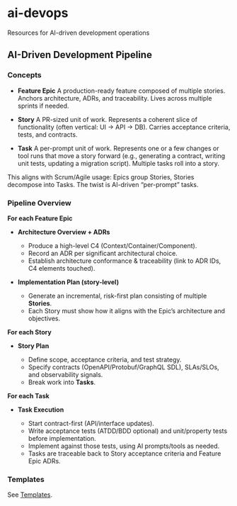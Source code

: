 # ai-devops
Resources for AI-driven development operations

## AI-Driven Development Pipeline

### Concepts

* **Feature Epic**
  A production-ready feature composed of multiple stories. Anchors architecture, ADRs, and traceability. Lives across multiple sprints if needed.

* **Story**
  A PR-sized unit of work. Represents a coherent slice of functionality (often vertical: UI → API → DB). Carries acceptance criteria, tests, and contracts.

* **Task**
  A per-prompt unit of work. Represents one or a few changes or tool runs that move a story forward (e.g., generating a contract, writing unit tests, updating a migration script). Multiple tasks roll into a story.

This aligns with Scrum/Agile usage: Epics group Stories, Stories decompose into Tasks. The twist is AI-driven “per-prompt” tasks.

### Pipeline Overview

**For each Feature Epic**

* **Architecture Overview + ADRs**

  * Produce a high-level C4 (Context/Container/Component).
  * Record an ADR per significant architectural choice.
  * Establish architecture conformance & traceability (link to ADR IDs, C4 elements touched).

* **Implementation Plan (story-level)**

  * Generate an incremental, risk-first plan consisting of multiple **Stories**.
  * Each Story must show how it aligns with the Epic’s architecture and objectives.

**For each Story**

* **Story Plan**

  * Define scope, acceptance criteria, and test strategy.
  * Specify contracts (OpenAPI/Protobuf/GraphQL SDL), SLAs/SLOs, and observability signals.
  * Break work into **Tasks**.

**For each Task**

* **Task Execution**

  * Start contract-first (API/interface updates).
  * Write acceptance tests (ATDD/BDD optional) and unit/property tests before implementation.
  * Implement against those tests, using AI prompts/tools as needed.
  * Tasks are traceable back to Story acceptance criteria and Feature Epic ADRs.

### Templates

See [Templates](./TEMPLATES.md).

